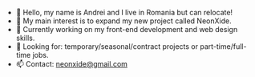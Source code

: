 - 👋 Hello, my name is Andrei and I live in Romania but can relocate!
- 👀 My main interest is to expand my new project called NeonXide.
- 🌱 Currently working on my front-end development and web design skills.
- 💞️ Looking for: temporary/seasonal/contract projects or part-time/full-time jobs.
- 📫 Contact: neonxide@gmail.com


<!---
neonxide/neonxide is a ✨ special ✨ repository because its `README.md` (this file) appears on your GitHub profile.
You can click the Preview link to take a look at your changes.
--->

